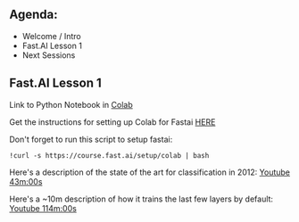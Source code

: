 ## Agenda:

* Welcome / Intro
* Fast.AI Lesson 1
* Next Sessions

## Fast.AI Lesson 1

Link to Python Notebook in [Colab](https://colab.research.google.com/github/fastai/course-v3/blob/master/nbs/dl1/lesson1-pets.ipynb)

Get the instructions for setting up Colab for Fastai [HERE](https://course.fast.ai/start_colab.html)

Don't forget to run this script to setup fastai:

```
!curl -s https://course.fast.ai/setup/colab | bash
```

Here's a description of the state of the art for classification in 2012: [Youtube 43m:00s](https://youtu.be/XfoYk_Z5AkI?t=2582)

Here's a ~10m description of how it trains the last few layers by default: [Youtube 114m:00s](https://youtu.be/XfoYk_Z5AkI?t=4473)

